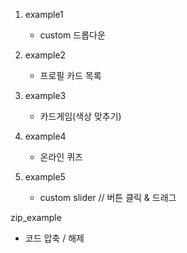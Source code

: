 1. example1
   - custom 드롭다운

2. example2
   - 프로필 카드 목록

3. example3
   - 카드게임(색상 맞추기)

4. example4
   - 온라인 퀴즈
     
5. example5
   - custom slider // 버튼 클릭 & 드래그

zip_example
   - 코드 압축 / 해제
     
